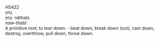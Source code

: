 <body>
  <p>H5422<br>  נתץ  <br> נָתַץ  ‎  nâthats  <br><i>naw-thats‘ </i><br>A primitive root; to <i>tear</i> down: - beat down, break down (out), cast down, destroy, overthrow, pull down, throw down.<br></p>
 </body>